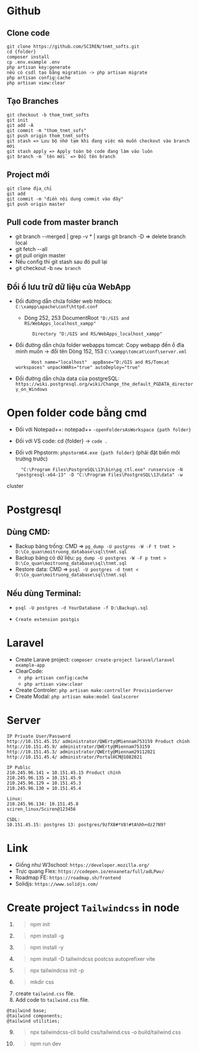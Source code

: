 # Github

## Clone code
	git clone https://github.com/SCIREN/tnmt_softs.git
	cd {folder}
	composer install
	cp .env.example .env
	php artisan key:generate
	nếu có csdl tạo bằng migration -> php artisan migrate
	php artisan config:cache
	php artisan view:clear

## Tạo Branches
	git checkout -b thom_tnmt_softs
	git init
	git add -A
	git commit -m "thom_tnmt_sofs"
	git push origin thom_tnmt_softs
	git stash => Lưu bộ nhớ tạm khi đang việc mà muốn checkout vào branch mới
	git stash apply => Apply toàn bộ code đang làm vào luôn
	git branch -m `tên mới` => Đổi tên branch
## Project mới
	git clone địa_chỉ
	git add
	git commit -m "điền nội dung commit vào đây"
	git push origin master

## Pull code from master branch
+ git branch --merged | grep -v \* | xargs git branch -D  => delete branch local
+ git fetch --all
+ git pull origin master
+ Nếu config thì git stash sau đó pull lại
+ git checkout -b `new branch`
## Đổi ổ lưu trữ dữ liệu của WebApp

-  Đối đường dẫn chứa folder web htdocs: `C:\xampp\apache\conf\httpd.conf`
   - Dòng 252, 253
	DocumentRoot `"D:/GIS and RS/WebApps_localhost_xampp"`

			Directory "D:/GIS and RS/WebApps_localhost_xampp"

- Đổi đường dẫn chứa folder webapps tomcat: Copy webapp đến ổ đĩa mình muốn -> đổi tên Dòng 152, 153 `C:\xampp\tomcat\conf\server.xml`
	
			Host name="localhost"  appBase="D:/GIS and RS/Tomcat workspaces" unpackWARs="true" autoDeploy="true"

- Đối đường dẫn chứa data của postgreSQL: 
	`https://wiki.postgresql.org/wiki/Change_the_default_PGDATA_directory_on_Windows`

# Open folder code bằng cmd
- Đối với Notepad++: notepad++ `-openFoldersAsWorkspace {path folder}`
- Đối với VS code: cd {folder} -> `code .`
- Đối với Phpstorm: `phpstorm64.exe {path folder}` (phải đặt biến môi trường trước)

		"C:\Program Files\PostgreSQL\13\bin\pg_ctl.exe" runservice -N "postgresql-x64-13" -D "C:\Program Files\PostgreSQL\13\data" -w
cluster

# Postgresql

## Dùng CMD:
- Backup bảng trống: CMD => `pg_dump -U postgres -W -F t tnmt > D:\Co_quan\moitruong_database\sql\tnmt.sql`
- Backup bảng có dữ liệu: `pg_dump -U postgres -W -F p tnmt > D:\Co_quan\moitruong_database\sql\tnmt.sql`  
-  Restore data: CMD => `psql -U postgres -d tnmt < D:\Co_quan\moitruong_database\sql\tnmt.sql`

## Nếu dùng Terminal: 
-  `psql -U postgres -d YourDatabase -f D:\Backup\.sql `

-  `Create extension postgis`

# Laravel

- Create Larave project: `composer create-project laravel/laravel example-app`
- ClearCode: 
  - `php artisan config:cache`
  - `php artisan view:clear`
- Create Controler:	`php artisan make:controller ProvisionServer`
- Create Modal:	`php artisan make:model Goalscorer`

# Server
```
IP Private User/Password
http://10.151.45.15/ administrator/QWErty@Miennam753159 Product chính
http://10.151.45.9/ administrator/QWErty@Miennam753159
http://10.151.45.3/ administrator/QWErty@Miennam29112021
http://10.151.45.4/ administrator/PortalHCM@1082021

IP Public
210.245.96.141 = 10.151.45.15 Product chính
210.245.96.135 = 10.151.45.9
210.245.96.129 = 10.151.45.3
210.245.96.130 = 10.151.45.4

Linux:
210.245.96.134: 10.151.45.8
sciren_linux/Sciren@123456
```
```
CSDL:
10.151.45.15: postgres 13: postgres/9zfX8#*V8!#tA%hh+dz2?N9?
```

# Link 
- Giống như W3school: `https://developer.mozilla.org/`
- Trực quang Flex: `https://codepen.io/enxaneta/full/adLPwv/`
- Roadmap FE: `https://roadmap.sh/frontend`
- Solidjs: `https://www.solidjs.com/`

# Create project `Tailwindcss` in node
1. >npm init
2. >npm install -g
3. >npm install -y
4. >npm install -D tailwindcss postcss autoprefixer vite
5. >npx tailwindcss init -p
6. >mkdir css
7. create `tailwind.css` file.
8. Add code to `tailwind.css` file.
```
@tailwind base;
@tailwind components;
@tailwind utilities;
```
9. >npx tailwindcss-cli build css/tailwind.css -o build/tailwind.css
10. >npm run dev